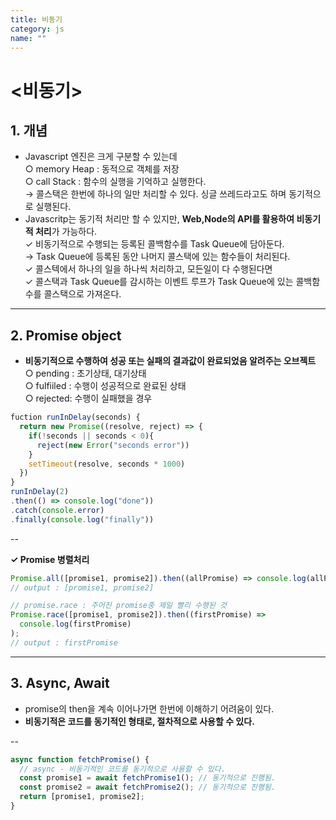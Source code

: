 ```yaml
---
title: 비동기
category: js
name: ""
---
```


# <비동기>

## 1. 개념

- Javascript 엔진은 크게 구분할 수 있는데  
  ○ memory Heap : 동적으로 객체를 저장  
  ○ call Stack : 함수의 실행을 기억하고 실행한다.  
  → 콜스택은 한번에 하나의 일만 처리할 수 있다. 싱글 쓰레드라고도 하며 동기적으로 실행된다.
- Javascritp는 동기적 처리만 할 수 있지만, **Web,Node의 API를 활용하여 비동기적 처리**가 가능하다.  
  ✓ 비동기적으로 수행되는 등록된 콜백함수를 Task Queue에 담아둔다.  
   → Task Queue에 등록된 동안 나머지 콜스택에 있는 함수들이 처리된다.  
  ✓ 콜스텍에서 하나의 일을 하나씩 처리하고, 모든일이 다 수행된다면  
  ✓ 콜스택과 Task Queue를 감시하는 이벤트 루프가 Task Queue에 있는 콜백함수를 콜스택으로 가져온다.

---

## 2. Promise object

- **비동기적으로 수행하여 성공 또는 실패의 결과값이 완료되었음 알려주는 오브젝트**  
   ○ pending : 초기상태, 대기상태  
   ○ fulfiiled : 수행이 성공적으로 완료된 상태  
   ○ rejected: 수행이 실패했을 경우

```javascript
fuction runInDelay(seconds) {
  return new Promise((resolve, reject) => {
    if(!seconds || seconds < 0){
      reject(new Error("seconds error"))
    }
    setTimeout(resolve, seconds * 1000)
  })
}
runInDelay(2)
.then(() => console.log("done"))
.catch(console.error)
.finally(console.log("finally"))
```

-- <br />

**✓ Promise 병렬처리**

```javascript
Promise.all([promise1, promise2]).then((allPromise) => console.log(allPromise));
// output : [promise1, promise2]

// promise.race : 주어진 promise중 제일 빨리 수행된 것
Promise.race([promise1, promise2]).then((firstPromise) =>
  console.log(firstPromise)
);
// output : firstPromise
```

---

## 3. Async, Await

- promise의 then을 계속 이어나가면 한번에 이해하기 어려움이 있다.
- **비동기적은 코드를 동기적인 형태로, 절차적으로 사용할 수 있다.**

-- <br />

```javascript
async function fetchPromise() {
  // async - 비동기적인 코드를 동기적으로 사용할 수 있다.
  const promise1 = await fetchPromise1(); // 동기적으로 진행됨.
  const promise2 = await fetchPromise2(); // 동기적으로 진행됨.
  return [promise1, promise2];
}
```

